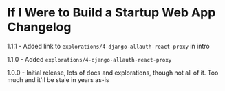 # If I Were to Build a Startup Web App Changelog
1.1.1 - Added link to `explorations/4-django-allauth-react-proxy` in intro

1.1.0 - Added `explorations/4-django-allauth-react-proxy`

1.0.0 - Initial release, lots of docs and explorations, though not all of it. Too much and it'll be stale in years as-is
